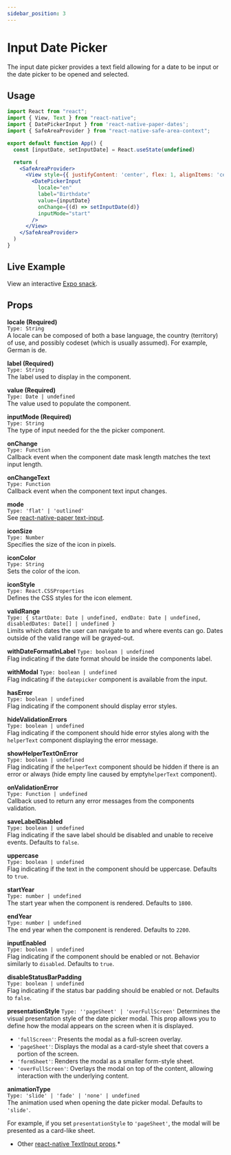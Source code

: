 ```yaml
---
sidebar_position: 3
---
```


# Input Date Picker

The input date picker provides a text field allowing for a date to be input or the date picker to be opened and selected.

## Usage

```jsx
import React from "react";
import { View, Text } from "react-native";
import { DatePickerInput } from 'react-native-paper-dates';
import { SafeAreaProvider } from "react-native-safe-area-context";

export default function App() {
  const [inputDate, setInputDate] = React.useState(undefined)

  return (
    <SafeAreaProvider>
      <View style={{ justifyContent: 'center', flex: 1, alignItems: 'center' }}>
        <DatePickerInput
          locale="en"
          label="Birthdate"
          value={inputDate}
          onChange={(d) => setInputDate(d)}
          inputMode="start"
        />
      </View>
    </SafeAreaProvider>
  )
}
```

## Live Example

View an interactive [Expo snack](https://snack.expo.dev/@fitzwabs/react-native-paper-dates-input).

## Props

**locale (Required)**  
`Type: String`  
A locale can be composed of both a base language, the country (territory) of use, and possibly codeset (which is usually assumed). For example, German is de.

**label (Required)**  
`Type: String`  
The label used to display in the component.

**value (Required)**  
`Type: Date | undefined`  
The value used to populate the component.

**inputMode (Required)**  
`Type: String`  
The type of input needed for the the picker component.

**onChange**  
`Type: Function`  
Callback event when the component date mask length matches the text input length.

**onChangeText**  
`Type: Function`  
Callback event when the component text input changes.

**mode**  
`Type: 'flat' | 'outlined'`  
See [react-native-paper text-input](https://callstack.github.io/react-native-paper/text-input.html#mode).

**iconSize**  
`Type: Number`  
Specifies the size of the icon in pixels.

**iconColor**  
`Type: String`  
Sets the color of the icon.

**iconStyle**  
`Type: React.CSSProperties`  
Defines the CSS styles for the icon element.

**validRange**  
`Type: {
  startDate: Date | undefined,
  endDate: Date | undefined,
  disabledDates: Date[] | undefined
}`  
Limits which dates the user can navigate to and where events can go. Dates outside of the valid range will be grayed-out.

**withDateFormatInLabel**
`Type: boolean | undefined`  
Flag indicating if the date format should be inside the components label.

**withModal**
`Type: boolean | undefined`  
Flag indicating if the `datepicker` component is available from the input.

**hasError**  
`Type: boolean | undefined`  
Flag indicating if the  component should display error styles.

**hideValidationErrors**  
`Type: boolean | undefined`  
Flag indicating if the  component should hide error styles along with the `helperText` component displaying the error message.

**showHelperTextOnError**  
`Type: boolean | undefined`  
Flag indicating if the `helperText` component should be hidden if there is an error or always (hide empty line caused by empty`helperText` component).

**onValidationError**  
`Type: Function | undefined`  
Callback used to return any error messages from the components validation.

**saveLabelDisabled**  
`Type: boolean | undefined`  
Flag indicating if the save label should be disabled and unable to receive events. Defaults to `false`.

**uppercase**  
`Type: boolean | undefined`  
Flag indicating if the text in the component should be uppercase. Defaults to `true`.

**startYear**  
`Type: number | undefined`  
The start year when the component is rendered. Defaults to `1800`.

**endYear**  
`Type: number | undefined`  
The end year when the component is rendered. Defaults to `2200`.

**inputEnabled**  
`Type: boolean | undefined`  
Flag indicating if the component should be enabled or not. Behavior similarly to `disabled`. Defaults to `true`.

**disableStatusBarPadding**  
`Type: boolean | undefined`  
Flag indicating if the status bar padding should be enabled or not. Defaults to `false`.

**presentationStyle**
`Type: ''pageSheet' | 'overFullScreen'`
Determines the visual presentation style of the date picker modal. This prop allows you to define how the modal appears on the screen when it is displayed.

- `'fullScreen'`: Presents the modal as a full-screen overlay.
- `'pageSheet'`: Displays the modal as a card-style sheet that covers a portion of the screen.
- `'formSheet'`: Renders the modal as a smaller form-style sheet.
- `'overFullScreen'`: Overlays the modal on top of the content, allowing interaction with the underlying content.

**animationType**  
`Type: 'slide' | 'fade' | 'none' | undefined`  
The animation used when opening the date picker modal. Defaults to `'slide'`.

For example, if you set `presentationStyle` to `'pageSheet'`, the modal will be presented as a card-like sheet.

- Other [react-native TextInput props](https://reactnative.dev/docs/textinput#props).\*
